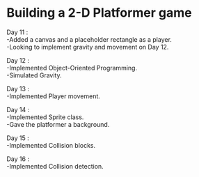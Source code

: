 # Building a 2-D Platformer game

Day 11 :   
-Added a canvas and a placeholder rectangle as a player.  
-Looking to implement gravity and movement on Day 12.  

Day 12 :  
-Implemented Object-Oriented Programming.  
-Simulated Gravity.  

Day 13 :  
-Implemented Player movement.  

Day 14 :  
-Implemented Sprite class.  
-Gave the platformer a background.

Day 15 :  
-Implemented Collision blocks.  

Day 16 :  
-Implemented Collision detection.

